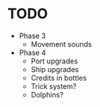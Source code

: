 # TODO
- Phase 3
  - Movement sounds
- Phase 4
  - Port upgrades
  - Ship upgrades
  - Credits in bottles
  - Trick system?
  - Dolphins?

